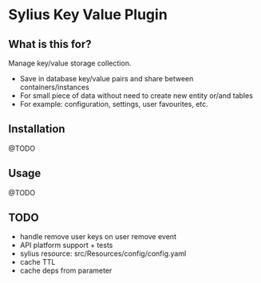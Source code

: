 <h1>Sylius Key Value Plugin</h1>

## What is this for?

Manage key/value storage collection.

* Save in database key/value pairs and share between containers/instances
* For small piece of data without need to create new entity or/and tables
* For example: configuration, settings, user favourites, etc.

## Installation

@TODO

## Usage

@TODO

## TODO

- handle remove user keys on user remove event
- API platform support + tests
- sylius resource: src/Resources/config/config.yaml
- cache TTL
- cache deps from parameter
